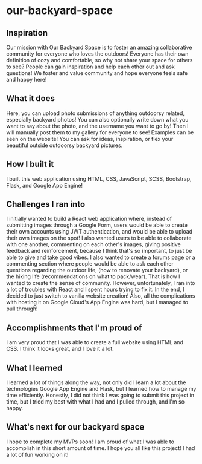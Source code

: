 # our-backyard-space

## Inspiration

Our mission with Our Backyard Space is to foster an amazing collaborative community for everyone who loves the outdoors! Everyone has their own definition of cozy and comfortable, so why not share your space for others to see? People can gain inspiration and help each other out and ask questions! We foster and value community and hope everyone feels safe and happy here!

## What it does

Here, you can upload photo submissions of anything outdoorsy related, especially backyard photos! You can also optionally write down what you want to say about the photo, and the username you want to go by! Then I will manually post them to my gallery for everyone to see! Examples can be seen on the website! You can ask for ideas, inspiration, or flex your beautiful outside outdoorsy backyard pictures.

## How I built it

I built this web application using HTML, CSS, JavaScript, SCSS, Bootstrap, Flask, and Google App Engine!

## Challenges I ran into

I initially wanted to build a React web application where, instead of submitting images through a Google Form, users would be able to create their own accounts using JWT authentication, and would be able to upload their own images on the spot! I also wanted users to be able to collaborate with one another, commenting on each other's images, giving positive feedback and reinforcement, because I think that's so important, to just be able to give and take good vibes. I also wanted to create a forums page or a commenting section where people would be able to ask each other questions regarding the outdoor life, (how to renovate your backyard), or the hiking life (recommendations on what to pack/wear). That is how I wanted to create the sense of community. However, unfortunately, I ran into a lot of troubles with React and I spent hours trying to fix it. In the end, I decided to just switch to vanilla website creation! Also, all the complications with hosting it on Google Cloud's App Engine was hard, but I managed to pull through!

## Accomplishments that I'm proud of

I am very proud that I was able to create a full website using HTML and CSS. I think it looks great, and I love it a lot. 

## What I learned

I learned a lot of things along the way, not only did I learn a lot about the technologies Google App Engine and Flask, but I learned how to manage my time efficiently. Honestly, I did not think I was going to submit this project in time, but I tried my best with what I had and I pulled through, and I'm so happy.

## What's next for our backyard space

I hope to complete my MVPs soon! I am proud of what I was able to accomplish in this short amount of time. I hope you all like this project! I had a lot of fun working on it!
